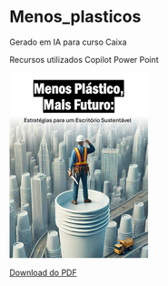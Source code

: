 # Menos_plasticos
Gerado em IA para curso Caixa

Recursos utilizados
Copilot
Power Point

![Imagem Principal](Tarefa2.png)



[Download do PDF](Menos_Plastico.pdf)

